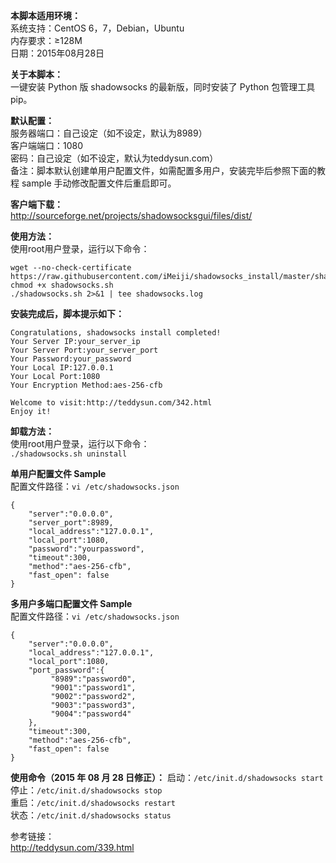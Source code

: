 **本脚本适用环境：**  
系统支持：CentOS 6，7，Debian，Ubuntu  
内存要求：≥128M  
日期：2015年08月28日  


**关于本脚本：**  
一键安装 Python 版 shadowsocks 的最新版，同时安装了 Python 包管理工具 pip。  


**默认配置：**   
服务器端口：自己设定（如不设定，默认为8989）   
客户端端口：1080    
密码：自己设定（如不设定，默认为teddysun.com）     
备注：脚本默认创建单用户配置文件，如需配置多用户，安装完毕后参照下面的教程 sample 手动修改配置文件后重启即可。    

**客户端下载：**   
http://sourceforge.net/projects/shadowsocksgui/files/dist/   

**使用方法：**    
使用root用户登录，运行以下命令：   
```
wget --no-check-certificate    
https://raw.githubusercontent.com/iMeiji/shadowsocks_install/master/shadowsocks.sh   
chmod +x shadowsocks.sh   
./shadowsocks.sh 2>&1 | tee shadowsocks.log
```

**安装完成后，脚本提示如下：**  
```
Congratulations, shadowsocks install completed!   
Your Server IP:your_server_ip   
Your Server Port:your_server_port   
Your Password:your_password   
Your Local IP:127.0.0.1   
Your Local Port:1080   
Your Encryption Method:aes-256-cfb   

Welcome to visit:http://teddysun.com/342.html   
Enjoy it! 
```
**卸载方法：**   
使用root用户登录，运行以下命令：  
`./shadowsocks.sh uninstall  
`

**单用户配置文件 Sample**   
配置文件路径：`vi /etc/shadowsocks.json  `
```
{  
    "server":"0.0.0.0",  
    "server_port":8989,   
    "local_address":"127.0.0.1",  
    "local_port":1080,  
    "password":"yourpassword",  
    "timeout":300,  
    "method":"aes-256-cfb",  
    "fast_open": false  
}
```

**多用户多端口配置文件 Sample**  
配置文件路径：`vi /etc/shadowsocks.json  `
```
{  
    "server":"0.0.0.0",
    "local_address":"127.0.0.1",
    "local_port":1080,
    "port_password":{
         "8989":"password0",
         "9001":"password1",
         "9002":"password2",
         "9003":"password3",
         "9004":"password4"
    },
    "timeout":300,
    "method":"aes-256-cfb",
    "fast_open": false
}
```

**使用命令（2015 年 08 月 28 日修正）：**
启动：`/etc/init.d/shadowsocks start`  
停止：`/etc/init.d/shadowsocks stop`  
重启：`/etc/init.d/shadowsocks restart`  
状态：`/etc/init.d/shadowsocks status`  

参考链接：  
http://teddysun.com/339.html   